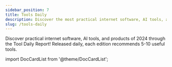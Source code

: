 ```yaml
---
sidebar_position: 7
title: Tools Daily
description: Discover the most practical internet software, AI tools, and products of 2024 through the Tools Daily!
slug: /tools-daily
---
```


Discover practical internet software, AI tools, and products of 2024 through the Tool Daily Report! Released daily, each edition recommends 5-10 useful tools.

import DocCardList from '@theme/DocCardList';

<DocCardList />